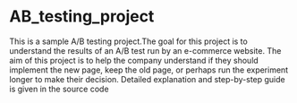 # AB_testing_project
This is a sample A/B testing project.The goal for this project is to understand the results of an A/B test run by an e-commerce website.  The aim of this project is to help the company understand if they should implement the new page, keep the old page, or perhaps run the experiment longer to make their decision.
Detailed explanation and step-by-step guide is given in the source code 
